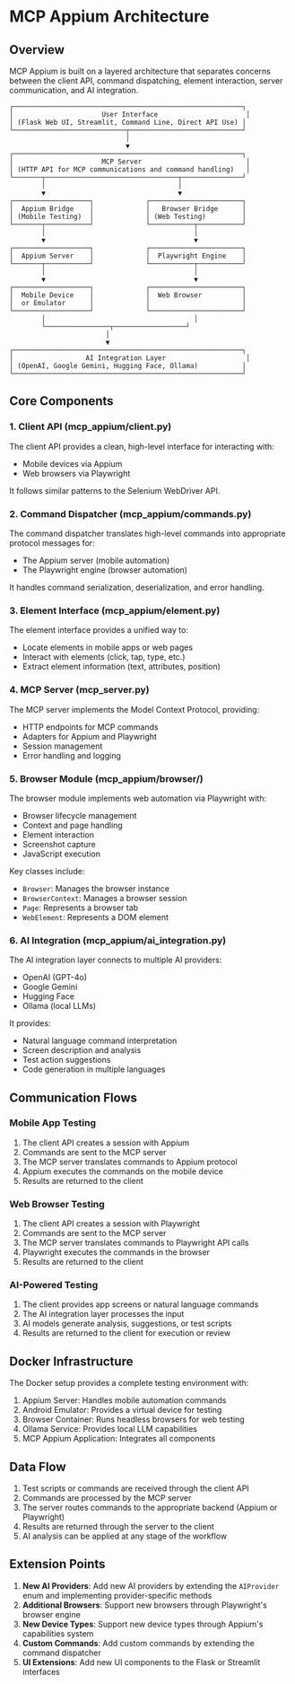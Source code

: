 # MCP Appium Architecture

## Overview

MCP Appium is built on a layered architecture that separates concerns between the client API, command dispatching, element interaction, server communication, and AI integration.

```
┌─────────────────────────────────────────────────────────┐
│                      User Interface                      │
│ (Flask Web UI, Streamlit, Command Line, Direct API Use) │
└────────────────────────────┬────────────────────────────┘
                             │
                             ▼
┌─────────────────────────────────────────────────────────┐
│                      MCP Server                          │
│ (HTTP API for MCP communications and command handling)   │
└───────┬─────────────────────────────────┬───────────────┘
        │                                 │
        ▼                                 ▼
┌───────────────────┐             ┌───────────────────────┐
│  Appium Bridge    │             │   Browser Bridge      │
│ (Mobile Testing)  │             │ (Web Testing)         │
└───────┬───────────┘             └───────────┬───────────┘
        │                                     │
        ▼                                     ▼
┌───────────────────┐             ┌───────────────────────┐
│  Appium Server    │             │  Playwright Engine    │
└───────┬───────────┘             └───────────┬───────────┘
        │                                     │
        ▼                                     ▼
┌───────────────────┐             ┌───────────────────────┐
│  Mobile Device    │             │  Web Browser          │
│  or Emulator      │             │                       │
└───────────────────┘             └───────────────────────┘
        │                                     │
        └────────────────┬──────────────────┘
                        │
                        ▼
┌─────────────────────────────────────────────────────────┐
│                  AI Integration Layer                    │
│ (OpenAI, Google Gemini, Hugging Face, Ollama)           │
└─────────────────────────────────────────────────────────┘
```

## Core Components

### 1. Client API (mcp_appium/client.py)

The client API provides a clean, high-level interface for interacting with:
- Mobile devices via Appium
- Web browsers via Playwright

It follows similar patterns to the Selenium WebDriver API.

### 2. Command Dispatcher (mcp_appium/commands.py)

The command dispatcher translates high-level commands into appropriate protocol messages for:
- The Appium server (mobile automation)
- The Playwright engine (browser automation)

It handles command serialization, deserialization, and error handling.

### 3. Element Interface (mcp_appium/element.py)

The element interface provides a unified way to:
- Locate elements in mobile apps or web pages
- Interact with elements (click, tap, type, etc.)
- Extract element information (text, attributes, position)

### 4. MCP Server (mcp_server.py)

The MCP server implements the Model Context Protocol, providing:
- HTTP endpoints for MCP commands
- Adapters for Appium and Playwright
- Session management
- Error handling and logging

### 5. Browser Module (mcp_appium/browser/)

The browser module implements web automation via Playwright with:
- Browser lifecycle management
- Context and page handling
- Element interaction
- Screenshot capture
- JavaScript execution

Key classes include:
- `Browser`: Manages the browser instance
- `BrowserContext`: Manages a browser session
- `Page`: Represents a browser tab
- `WebElement`: Represents a DOM element

### 6. AI Integration (mcp_appium/ai_integration.py)

The AI integration layer connects to multiple AI providers:
- OpenAI (GPT-4o)
- Google Gemini
- Hugging Face
- Ollama (local LLMs)

It provides:
- Natural language command interpretation
- Screen description and analysis
- Test action suggestions
- Code generation in multiple languages

## Communication Flows

### Mobile App Testing

1. The client API creates a session with Appium
2. Commands are sent to the MCP server
3. The MCP server translates commands to Appium protocol
4. Appium executes the commands on the mobile device
5. Results are returned to the client

### Web Browser Testing

1. The client API creates a session with Playwright
2. Commands are sent to the MCP server
3. The MCP server translates commands to Playwright API calls
4. Playwright executes the commands in the browser
5. Results are returned to the client

### AI-Powered Testing

1. The client provides app screens or natural language commands
2. The AI integration layer processes the input
3. AI models generate analysis, suggestions, or test scripts
4. Results are returned to the client for execution or review

## Docker Infrastructure

The Docker setup provides a complete testing environment with:

1. Appium Server: Handles mobile automation commands
2. Android Emulator: Provides a virtual device for testing
3. Browser Container: Runs headless browsers for web testing
4. Ollama Service: Provides local LLM capabilities
5. MCP Appium Application: Integrates all components

## Data Flow

1. Test scripts or commands are received through the client API
2. Commands are processed by the MCP server
3. The server routes commands to the appropriate backend (Appium or Playwright)
4. Results are returned through the server to the client
5. AI analysis can be applied at any stage of the workflow

## Extension Points

1. **New AI Providers**: Add new AI providers by extending the `AIProvider` enum and implementing provider-specific methods
2. **Additional Browsers**: Support new browsers through Playwright's browser engine
3. **New Device Types**: Support new device types through Appium's capabilities system
4. **Custom Commands**: Add custom commands by extending the command dispatcher
5. **UI Extensions**: Add new UI components to the Flask or Streamlit interfaces
